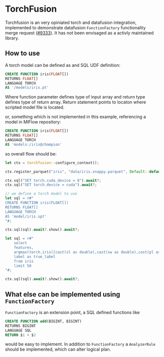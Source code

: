 # TorchFusion

Torchfusion is an very opiniated torch and datafusion integration, implemented to demonstrate datafusion `FunctionFactory` functionality merge request ([#9333](https://github.com/apache/arrow-datafusion/pull/9333)). It has not been envisaged as a activly maintained library.

## How to use

A torch model can be defined as and SQL UDF definition:

```sql
CREATE FUNCTION iris(FLOAT[])
RETURNS FLOAT[]
LANGUAGE TORCH
AS '/models/iris.pt'
```

Where function parameter defines type of input array and return type defines type of return array. 
Return statement points to locaton where scripted model file is located.

or, something which is not implemented in this example, referencing a model in MlFlow repository:

```sql
CREATE FUNCTION iris(FLOAT[])
RETURNS FLOAT[]
LANGUAGE TORCH
AS 'models:/iris@champion'
```

so overall flow should be:

```rust
let ctx = torchfusion::configure_context();

ctx.register_parquet("iris", "data/iris.snappy.parquet", Default::default()).await?;

ctx.sql("SET torch.cuda_device = 0").await?;
ctx.sql("SET torch.device = cuda").await?;

// we define a torch model to use
let sql = r#"
CREATE FUNCTION iris(FLOAT[])
RETURNS FLOAT[]
LANGUAGE TORCH
AS 'model/iris.spt'
"#;

ctx.sql(sql).await?.show().await?;

let sql = r#"
    select 
    features, 
    argmax(torch.iris([cast(sl as double),cast(sw as double),cast(pl as double),cast(pw as double)])) as inferred_label, 
    label as true_label
    from iris 
    limit 50
"#;

ctx.sql(sql).await?.show().await?;
```


## What else can be implemented using `FunctionFactory`

`FunctionFactory` is an extension point, a SQL defined functions like

```sql
CREATE FUNCTION add(BIGINT, BIGINT)
RETURNS BIGINT
LANGUAGE SQL
RETURN $1 + $2
```

would be easy to implement. In addition to `FunctionFactory` a `AnalyzerRule` should be implemented, which can alter logical plan.
